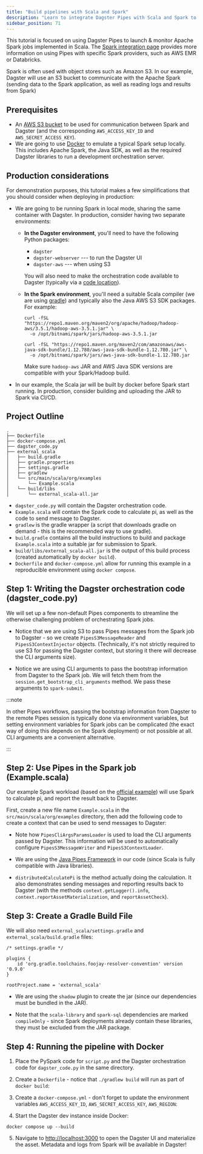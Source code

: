 ```yaml
---
title: "Build pipelines with Scala and Spark"
description: "Learn to integrate Dagster Pipes with Scala and Spark to orchestrate Spark and Scala jobs in a Dagster pipeline."
sidebar_position: 71
---
```


This tutorial is focused on using Dagster Pipes to launch & monitor Apache Spark jobs implemented in Scala. The [Spark integration page](/integrations/libraries/spark) provides more information on using Pipes with specific Spark providers, such as AWS EMR or Databricks.

Spark is often used with object stores such as Amazon S3. In our example, Dagster will use an S3
bucket to communicate with the Apache Spark (sending data to the Spark application, as well as reading logs and results 
from Spark)

## Prerequisites

- An [AWS S3 bucket](https://docs.aws.amazon.com/AmazonS3/latest/userguide/GetStartedWithS3.html) to be used for communication between Spark and Dagster (and the corresponding `AWS_ACCESS_KEY_ID` and `AWS_SECRET_ACCESS_KEY`).
- We are going to use [Docker](https://docs.docker.com/get-started/get-docker/) to emulate a typical Spark setup locally.
  This includes Apache Spark, the Java SDK, as well as the required Dagster libraries to run a development orchestration server.

## Production considerations

For demonstration purposes, this tutorial makes a few simplifications that you should consider when deploying in production:

- We are going to be running Spark in local mode, sharing the same container with Dagster. In production, consider having two separate environments:

  - **In the Dagster environment**, you'll need to have the following Python packages:

    - `dagster`
    - `dagster-webserver` --- to run the Dagster UI
    - `dagster-aws` --- when using S3

    You will also need to make the orchestration code available to Dagster (typically via a [code location](/guides/deploy/code-locations/)).

  - **In the Spark environment**, you'll need a suitable Scala compiler (we are using [gradle](https://gradle.org/)) and typically also the Java AWS S3 SDK packages. For example:

    ```shell
    curl -fSL "https://repo1.maven.org/maven2/org/apache/hadoop/hadoop-aws/3.5.1/hadoop-aws-3.5.1.jar" \
      -o /opt/bitnami/spark/jars/hadoop-aws-3.5.1.jar

    curl -fSL "https://repo1.maven.org/maven2/com/amazonaws/aws-java-sdk-bundle/1.12.780/aws-java-sdk-bundle-1.12.780.jar" \
      -o /opt/bitnami/spark/jars/aws-java-sdk-bundle-1.12.780.jar
    ```

    Make sure `hadoop-aws` JAR and AWS Java SDK versions are compatible with your Spark/Hadoop build.

- In our example, the Scala jar will be built by docker before Spark start running. In production,
  consider building and uploading the JAR to Spark via CI/CD.

## Project Outline

```
.
├── Dockerfile
├── docker-compose.yml
├── dagster_code.py
├── external_scala
│   ├── build.gradle
│   ├── gradle.properties
│   ├── settings.gradle
│   ├── gradlew
│   └── src/main/scala/org/examples
│       └── Example.scala
│   └── build/libs
│       └── external_scala-all.jar
```

- `dagster_code.py` will contain the Dagster orchestration code.
- `Example.scala` will contain the Spark code to calculate pi, as well as the code to send message to Dagster.
- `gradlew` is the gradle wrapper (a script that downloads gradle on demand - this is the recommended way to use gradle).
- `build.gradle` contains all the build instructions to build and package `Example.scala` into a suitable jar for submission to Spark.
- `build/libs/external_scala-all.jar` is the output of this build process (created automatically by `docker build`).
- `Dockerfile` and `docker-compose.yml` allow for running this example in a reproducible environment using `docker compose`.

## Step 1: Writing the Dagster orchestration code (dagster_code.py)

We will set up a few non-default Pipes components to streamline the otherwise challenging problem of orchestrating Spark jobs.

<CodeExample path="docs_snippets/docs_snippets/guides/dagster/dagster_pipes/scalaspark/dagster_code.py">

* Notice that we are using S3 to pass Pipes messages from the Spark job to Dagster - so we create `PipesS3MessageReader` and `PipesS3ContextInjector` objects. (Technically, it's not strictly required to use S3 for passing the Dagster context, but storing it there will decrease the CLI arguments size).

* Notice we are using CLI arguments to pass the bootstrap information from Dagster to the Spark job. We will fetch them from the `session.get_bootstrap_cli_arguments` method. We pass these arguments to `spark-submit`.

:::note

In other Pipes workflows, passing the bootstrap information from Dagster to the remote Pipes session is typically done via environment variables, but setting environment variables for Spark jobs can be complicated (the exact way of doing this depends on the Spark deployment) or not possible at all. CLI arguments are a convenient alternative.

:::

## Step 2: Use Pipes in the Spark job (Example.scala)

Our example Spark workload (based on the [official example](https://github.com/apache/spark/blob/master/examples/src/main/scala/org/apache/spark/examples/SparkPi.scala)) will use Spark to calculate pi, and report the result back to Dagster.

First, create a new file name `Example.scala` in the `src/main/scala/org/examples` directory, then add the following code to create a context that can be used to send messages to Dagster:

<CodeExample path="docs_snippets/docs_snippets/guides/dagster/dagster_pipes/scalaspark/Example.scala" />

* Note how `PipesCliArgsParamsLoader` is used to load the CLI arguments passed by Dagster. This information will be used to automatically configure `PipesS3MessageWriter` and `PipesS3ContextLoader`.

* We are using the [Java Pipes Framework](https://github.com/dagster-io/community-integrations/tree/main/libraries/pipes/implementations/java) in our code (since Scala is fully compatible with Java libraries).

* `distributedCalculatePi` is the method actually doing the calculation. It also demonstrates sending messages and reporting results back to Dagster (with the methods `context.getLogger().info`, `context.reportAssetMaterialization`, and `reportAssetCheck`).

## Step 3: Create a Gradle Build File

We will also need `external_scala/settings.gradle` and `external_scala/build.gradle` files:

```
/* settings.gradle */

plugins {
    id 'org.gradle.toolchains.foojay-resolver-convention' version '0.9.0'
}

rootProject.name = 'external_scala'

```

<CodeExample path="docs_snippets/docs_snippets/guides/dagster/dagster_pipes/scalaspark/build.gradle" />

* We are using the `shadow` plugin to create the jar (since our dependencies must be bundled in the JAR).

* Note that the `scala-library` and `spark-sql` dependencies are marked `compileOnly` - since Spark deployments
  already contain these libraries, they must be excluded from the JAR package.


## Step 4: Running the pipeline with Docker

1. Place the PySpark code for `script.py` and the Dagster orchestration code for `dagster_code.py` in the same directory.

2. Create a `Dockerfile` - notice that `./gradlew build` will run as part of `docker build`:

<CodeExample path="docs_snippets/docs_snippets/guides/dagster/dagster_pipes/scalaspark/Dockerfile" />

3. Create a `docker-compose.yml` - don't forget to update the environment variables `AWS_ACCESS_KEY_ID`, `AWS_SECRET_ACCESS_KEY`, `AWS_REGION`:

<CodeExample path="docs_snippets/docs_snippets/guides/dagster/dagster_pipes/scalaspark/docker-compose.yml" />

4. Start the Dagster dev instance inside Docker:

```shell
docker compose up --build
```

5. Navigate to [http://localhost:3000](http://localhost:3000) to open the Dagster UI and materialize the asset. Metadata and logs from Spark will be available in Dagster!


